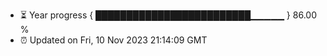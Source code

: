 - ⏳ Year progress { █████████████████████████▁▁▁▁▁ } 86.00 %
- ⏰ Updated on Fri, 10 Nov 2023 21:14:09 GMT

